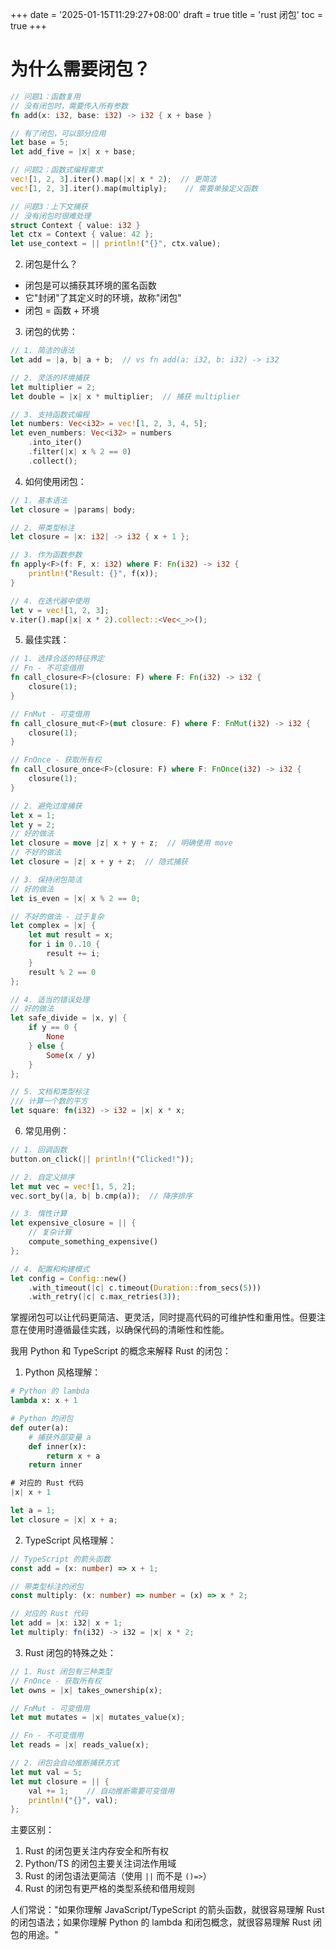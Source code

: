 +++
date = '2025-01-15T11:29:27+08:00'
draft = true
title = 'rust 闭包'
toc = true
+++

# 为什么需要闭包？
```rust
// 问题1：函数复用
// 没有闭包时，需要传入所有参数
fn add(x: i32, base: i32) -> i32 { x + base }

// 有了闭包，可以部分应用
let base = 5;
let add_five = |x| x + base;

// 问题2：函数式编程需求
vec![1, 2, 3].iter().map(|x| x * 2);  // 更简洁
vec![1, 2, 3].iter().map(multiply);    // 需要单独定义函数

// 问题3：上下文捕获
// 没有闭包时很难处理
struct Context { value: i32 }
let ctx = Context { value: 42 };
let use_context = || println!("{}", ctx.value);
```

2. 闭包是什么？
- 闭包是可以捕获其环境的匿名函数
- 它"封闭"了其定义时的环境，故称"闭包"
- 闭包 = 函数 + 环境

3. 闭包的优势：
```rust
// 1. 简洁的语法
let add = |a, b| a + b;  // vs fn add(a: i32, b: i32) -> i32

// 2. 灵活的环境捕获
let multiplier = 2;
let double = |x| x * multiplier;  // 捕获 multiplier

// 3. 支持函数式编程
let numbers: Vec<i32> = vec![1, 2, 3, 4, 5];
let even_numbers: Vec<i32> = numbers
    .into_iter()
    .filter(|x| x % 2 == 0)
    .collect();
```

4. 如何使用闭包：

```rust
// 1. 基本语法
let closure = |params| body;

// 2. 带类型标注
let closure = |x: i32| -> i32 { x + 1 };

// 3. 作为函数参数
fn apply<F>(f: F, x: i32) where F: Fn(i32) -> i32 {
    println!("Result: {}", f(x));
}

// 4. 在迭代器中使用
let v = vec![1, 2, 3];
v.iter().map(|x| x * 2).collect::<Vec<_>>();
```

5. 最佳实践：

```rust
// 1. 选择合适的特征界定
// Fn - 不可变借用
fn call_closure<F>(closure: F) where F: Fn(i32) -> i32 {
    closure(1);
}

// FnMut - 可变借用
fn call_closure_mut<F>(mut closure: F) where F: FnMut(i32) -> i32 {
    closure(1);
}

// FnOnce - 获取所有权
fn call_closure_once<F>(closure: F) where F: FnOnce(i32) -> i32 {
    closure(1);
}

// 2. 避免过度捕获
let x = 1;
let y = 2;
// 好的做法
let closure = move |z| x + y + z;  // 明确使用 move
// 不好的做法
let closure = |z| x + y + z;  // 隐式捕获

// 3. 保持闭包简洁
// 好的做法
let is_even = |x| x % 2 == 0;

// 不好的做法 - 过于复杂
let complex = |x| {
    let mut result = x;
    for i in 0..10 {
        result += i;
    }
    result % 2 == 0
};

// 4. 适当的错误处理
// 好的做法
let safe_divide = |x, y| {
    if y == 0 {
        None
    } else {
        Some(x / y)
    }
};

// 5. 文档和类型标注
/// 计算一个数的平方
let square: fn(i32) -> i32 = |x| x * x;
```

6. 常见用例：

```rust
// 1. 回调函数
button.on_click(|| println!("Clicked!"));

// 2. 自定义排序
let mut vec = vec![1, 5, 2];
vec.sort_by(|a, b| b.cmp(a));  // 降序排序

// 3. 惰性计算
let expensive_closure = || {
    // 复杂计算
    compute_something_expensive()
};

// 4. 配置和构建模式
let config = Config::new()
    .with_timeout(|c| c.timeout(Duration::from_secs(5)))
    .with_retry(|c| c.max_retries(3));
```

掌握闭包可以让代码更简洁、更灵活，同时提高代码的可维护性和重用性。但要注意在使用时遵循最佳实践，以确保代码的清晰性和性能。

我用 Python 和 TypeScript 的概念来解释 Rust 的闭包：

1. Python 风格理解：
```python
# Python 的 lambda
lambda x: x + 1

# Python 的闭包
def outer(a):
    # 捕获外部变量 a
    def inner(x):
        return x + a
    return inner
```

```rust
# 对应的 Rust 代码
|x| x + 1

let a = 1;
let closure = |x| x + a;
```

2. TypeScript 风格理解：

```typescript
// TypeScript 的箭头函数
const add = (x: number) => x + 1;

// 带类型标注的闭包
const multiply: (x: number) => number = (x) => x * 2;

// 对应的 Rust 代码
let add = |x: i32| x + 1;
let multiply: fn(i32) -> i32 = |x| x * 2;
```

3. Rust 闭包的特殊之处：

```rust
// 1. Rust 闭包有三种类型
// FnOnce - 获取所有权
let owns = |x| takes_ownership(x);

// FnMut - 可变借用
let mut mutates = |x| mutates_value(x);

// Fn - 不可变借用
let reads = |x| reads_value(x);

// 2. 闭包会自动推断捕获方式
let mut val = 5;
let mut closure = || {
    val += 1;    // 自动推断需要可变借用
    println!("{}", val);
};
```

主要区别：
1. Rust 的闭包更关注内存安全和所有权
2. Python/TS 的闭包主要关注词法作用域
3. Rust 的闭包语法更简洁（使用 `||` 而不是 `()=>`）
4. Rust 的闭包有更严格的类型系统和借用规则

人们常说："如果你理解 JavaScript/TypeScript 的箭头函数，就很容易理解 Rust 的闭包语法；如果你理解 Python 的 lambda 和闭包概念，就很容易理解 Rust 闭包的用途。"
